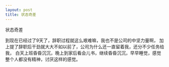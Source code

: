 ```yaml
---
layout: post
title: 状态奇差
---
```

状态奇差

到现在已经过了9天了，辞职过程就这么艰难嘛，我也不是公司的中坚力量啊，
加上提了辞职后干劲就大大不如以前了，公司为什么还一直留着我，还分不少任务给我，
白天上班昏昏沉沉，晚上到家后看会儿书，继续昏昏沉沉，早早睡觉，感觉整个人都没有精神，讨厌这样的感觉。
